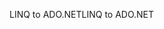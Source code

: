 <span data-ttu-id="a9d3d-101">LINQ to ADO.NET</span><span class="sxs-lookup"><span data-stu-id="a9d3d-101">LINQ to ADO.NET</span></span>